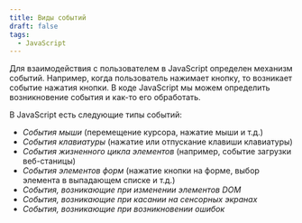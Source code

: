 ```yaml
---
title: Виды событий
draft: false
tags:
  - JavaScript
---
```

Для взаимодействия с пользователем в JavaScript определен механизм событий. 
Например, когда пользователь нажимает кнопку, то возникает событие нажатия кнопки. В коде JavaScript мы можем определить возникновение события и как-то его обработать.

В JavaScript есть следующие типы событий:
-   *События мыши* (перемещение курсора, нажатие мыши и т.д.)
-   *События клавиатуры* (нажатие или отпускание клавиши клавиатуры)
-   *События жизненного цикла элементов* (например, событие загрузки веб-станицы)
-   *События элементов форм* (нажатие кнопки на форме, выбор элемента в выпадающем списке и т.д.)
-   *События, возникающие при изменении элементов DOM*
-   *События, возникающие при касании на сенсорных экранах*
-   *События, возникающие при возникновении ошибок*

